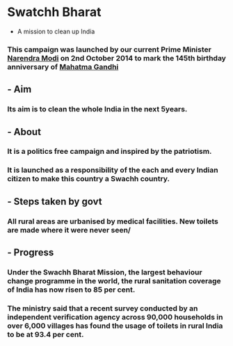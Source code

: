 
# Swatchh Bharat

- A mission to clean up India

### This campaign was launched by our current Prime Minister [Narendra Modi](https://en.wikipedia.org/wiki/Narendra_Modi) on 2nd October 2014 to mark the 145th birthday anniversary of [Mahatma Gandhi]()

## - Aim
### Its aim is to clean the whole India in the next **5**years.

## - About
### It is a politics free campaign and inspired by the patriotism.
### It is launched as a responsibility of the each and every Indian citizen to make this country a Swachh country.

## - Steps taken by govt
### All rural areas are urbanised by medical facilities. New toilets are made where it were never seen/
###


## - Progress
### Under the Swachh Bharat Mission, the largest behaviour change programme in the world, the rural sanitation coverage of India has now risen to **85** per cent. 
### The ministry said that a recent survey conducted by an independent verification agency across 90,000 households in over 6,000 villages has found the usage of toilets in rural India to be at 93.4 per cent. 



